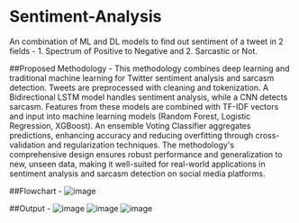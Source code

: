 # Sentiment-Analysis
An combination of ML and DL models to find out sentiment of a tweet in 2 fields - 1. Spectrum of Positive to Negative and 2. Sarcastic or Not.

##Proposed Methodology -
This methodology combines deep learning and traditional machine learning for Twitter sentiment analysis and sarcasm detection. Tweets are preprocessed with cleaning and tokenization. A Bidirectional LSTM model handles sentiment analysis, while a CNN detects sarcasm. Features from these models are combined with TF-IDF vectors and input into machine learning models (Random Forest, Logistic Regression, XGBoost). An ensemble Voting Classifier aggregates predictions, enhancing accuracy and reducing overfitting through cross-validation and regularization techniques. The methodology's comprehensive design ensures robust performance and generalization to new, unseen data, making it well-suited for real-world applications in sentiment analysis and sarcasm detection on social media platforms.

##Flowchart -
![image](https://github.com/user-attachments/assets/2280a9b1-2019-484c-98ee-ad06a9c7ff9e)

##Output - 
![image](https://github.com/user-attachments/assets/3ef6d160-26b8-4c5c-8557-acf25b2dc804)
![image](https://github.com/user-attachments/assets/d4a48b63-81a1-40f5-8d58-8d7217a7afa4)
![image](https://github.com/user-attachments/assets/6c1bf1f9-40b6-45a5-8017-642b07ba4d53)
